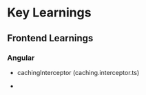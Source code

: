 # Key Learnings

## Frontend Learnings

### Angular

- cachingInterceptor (caching.interceptor.ts)

-